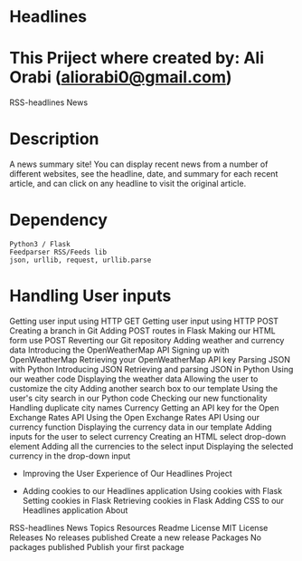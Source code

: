 # Headlines
# This Priject where created by: Ali Orabi (aliorabi0@gmail.com)
RSS-headlines News

# Description

A news summary site! You can display recent news from a number of different websites, see the headline, date, and summary for each recent article, and can click on any headline to visit the original article.
# Dependency

    Python3 / Flask
    Feedparser RSS/Feeds lib
    json, urllib, request, urllib.parse

# Handling User inputs

Getting user input using HTTP GET Getting user input using HTTP POST Creating a branch in Git Adding POST routes in Flask Making our HTML form use POST Reverting our Git repository Adding weather and currency data Introducing the OpenWeatherMap API Signing up with OpenWeatherMap Retrieving your OpenWeatherMap API key Parsing JSON with Python Introducing JSON Retrieving and parsing JSON in Python Using our weather code Displaying the weather data Allowing the user to customize the city Adding another search box to our template Using the user's city search in our Python code Checking our new functionality Handling duplicate city names Currency Getting an API key for the Open Exchange Rates API Using the Open Exchange Rates API Using our currency function Displaying the currency data in our template Adding inputs for the user to select currency Creating an HTML select drop-down element Adding all the currencies to the select input Displaying the selected currency in the drop-down input
- Improving the User Experience of Our Headlines Project

- Adding cookies to our Headlines application Using cookies with Flask Setting cookies in Flask Retrieving cookies in Flask Adding CSS to our Headlines application
About

RSS-headlines News
Topics
Resources
Readme
License
MIT License
Releases
No releases published
Create a new release
Packages
No packages published
Publish your first package
